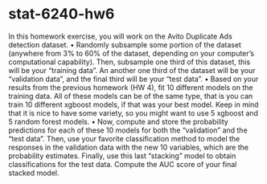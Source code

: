 # stat-6240-hw6
In this homework exercise, you will work on the Avito Duplicate Ads detection dataset.
• Randomly subsample some portion of the dataset (anywhere from 3% to 60% of the dataset, depending on your computer’s computational capability). Then, subsample one third of this dataset, this will be your “training data”. An another one third of the dataset will be your “validation data”, and the final third will be your “test data”.
• Based on your results from the previous homework (HW 4), fit 10 different models on the training data. All of these models can be of the same type, that is you can train 10 different xgboost models, if that was your best model. Keep in mind that it is nice to have some variety, so you might want to use 5 xgboost and 5 random forest models.
• Now, compute and store the probability predictions for each of these 10 models for both the “validation” and the “test data”. Then, use your favorite classification method to model the responses in the validation data with the new 10 variables, which are the probability estimates. Finally, use this last “stacking” model to obtain classifications for the test data. Compute the AUC score of your final stacked model.
